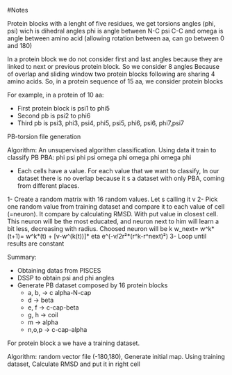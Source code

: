 #Notes

Protein blocks with a lenght of five residues, we get torsions angles (phi, psi) wich is dihedral angles
phi is angle between N-C
psi C-C
and omega is angle between amino acid (allowing rotation between aa, can go between 0 and 180)

In a protein block we do not consider first and last angles because they are linked to next or previous protein block. So we consider 8 angles
Because of overlap and sliding window two protein blocks following are sharing 4 amino acids. So, in a protein sequence of 15 aa, we consider protein blocks

For example, in a protein of 10 aa:
- First protein block is psi1 to phi5
- Second pb is psi2 to phi6
- Third pb is psi3, phi3, psi4, phi5, psi5, phi6, psi6, phi7,psi7




PB-torsion file generation

Algorithm:
An unsupervised algorithm classification. Using data it train to classify PB
PBA: phi psi phi psi omega phi omega phi omega phi
- Each cells have a value. For each value that we want to classify,
In our dataset there is no overlap because it s a dataset with only PBA, coming from different places.

1- Create a random matrix with 16 random values. Let s calling it v
2- Pick one random value from training dataset and compare it to each value of cell (=neuron). It compare by calculating RMSD. With put value in closest cell. This neuron will be the most educated, and neuron next to him will learn a bit less, decreasing with radius.
Choosed neuron will be k
w_next= w^k*(t+1)= w^k*(t) + [v-w^(k(t))]* eta e^(-v/2r²*(r^k-r^next)²)
3- Loop until results are constant

Summary:
- Obtaining datas from PISCES
- DSSP to obtain psi and phi angles
- Generate PB dataset composed by 16 protein blocks
    - a, b, -> c alpha-N-cap
    - d -> beta
    - e, f -> c-cap-beta
    - g, h -> coil
    - m -> alpha
    - n,o,p -> c-cap-alpha


For protein block a we have a training dataset.

Algorithm:
random vector file (-180,180), Generate initial map. Using training dataset, Calculate RMSD and put it in right cell
